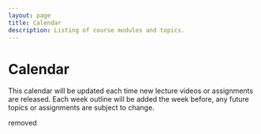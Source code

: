 ```yaml
---
layout: page
title: Calendar
description: Listing of course modules and topics.
---
```


# Calendar
This calendar will be updated each time new lecture videos or assignments are released. Each week outline will be added the week before, any future topics or assignments are subject to change.

removed
<!-- {% for module in site.modules %}
{{ module }}
{% endfor %} -->
